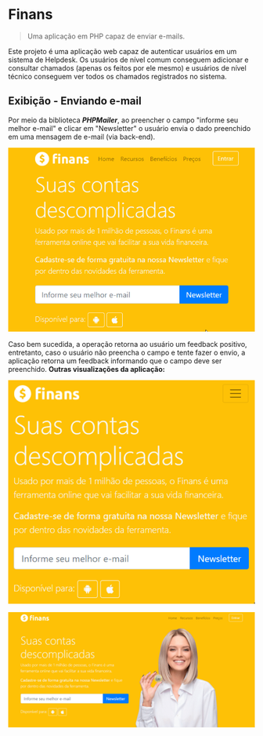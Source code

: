 # Finans
> Uma aplicação em PHP capaz de enviar e-mails.

Este projeto é uma aplicação web capaz de autenticar usuários em um sistema de Helpdesk. Os usuários de nível comum conseguem adicionar e consultar chamados (apenas os feitos por ele mesmo) e usuários de nível técnico conseguem ver todos os chamados registrados no sistema.

## Exibição - Enviando e-mail

Por meio da biblioteca ***PHPMailer***, ao preencher o campo "informe seu melhor e-mail" e clicar em "Newsletter" o usuário envia o dado preenchido em uma mensagem de e-mail (via back-end).

![screenshoot 1](imagens/1.gif "Enviando e-mail via PHPMailer")

Caso bem sucedida, a operação retorna ao usuário um feedback positivo, entretanto, caso o usuário não preencha o campo e tente fazer o envio, a aplicação retorna um feedback informando que o campo deve ser preenchido. **Outras visualizações da aplicação:**

![screenshoot 1](imagens/2.gif "Exibição Mobile")

![screenshoot 1](imagens/3.gif "Exibição Desktop")